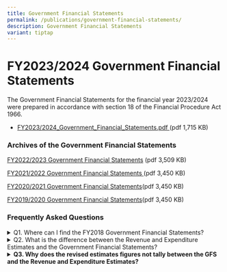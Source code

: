 ```yaml
---
title: Government Financial Statements
permalink: /publications/government-financial-statements/
description: Government Financial Statements
variant: tiptap
---
```

<h1>FY2023/2024 Government Financial Statements</h1>
<p>The Government Financial Statements for the financial year 2023/2024 were
prepared in accordance with section 18 of the Financial Procedure Act 1966.</p>
<ul data-tight="true" class="tight">
<li>
<p><a href="/files/Publications/FY2023_Government_Financial_Statements.pdf" rel="noopener noreferrer nofollow" target="_blank">FY2023/2024_Government_Financial_Statements.pdf </a>(pdf
1,715 KB)</p>
</li>
</ul>
<h3>Archives of the Government Financial Statements</h3>
<p><a href="/files/Publications/fy2022_government_financial_statements.pdf" rel="noopener noreferrer nofollow" target="_blank">FY2022/2023 Government Financial Statements</a> (pdf
3,509 KB)</p>
<p><a href="/files/Publications/fy2021-government-financial-statements.pdf" rel="noopener noreferrer nofollow" target="_blank">FY2021/2022 Government Financial Statements </a>(pdf
3,450 KB)</p>
<p><a href="/files/Publications/FY2020-Government-Financial-Statements.pdf" rel="noopener noreferrer nofollow" target="_blank">FY2020/2021 Government Financial Statements</a>(pdf
3,450 KB)</p>
<p><a href="/files/Publications/FY2019-Government-Financial-Statements.pdf" rel="noopener noreferrer nofollow" target="_blank">FY2019/2020 Government Financial Statements</a>(pdf
3,450 KB)</p>
<h3>Frequently Asked Questions</h3>
<div data-type="detailGroup" class="isomer-accordion isomer-accordion-white">
<details class="isomer-details">
<summary>Q1. Where can I find the FY2018 Government Financial Statements?</summary>
<div data-type="detailsContent" class="isomer-details-content">
<p>Government Financial Statements prior to FY2019 are available only in
hardcopy in the Lee Kong Chian Reference Library.</p>
</div>
</details>
<details class="isomer-details">
<summary>Q2. What is the difference between the Revenue and Expenditure Estimates
and the Government Financial Statements?</summary>
<div data-type="detailsContent" class="isomer-details-content">
<p>The Revenue and Expenditure Estimates is prepared pursuant to Articles
147(1) to 147(4) of the Constitution, setting out the annual estimates
of revenue and expenditure of Singapore during the succeeding financial
year. The Government Financial Statements is prepared pursuant to Article
147(5) of the Constitution, setting out the audited financial position
of the Government in the recently-concluded financial year.</p>
</div>
</details>
<details class="isomer-details">
<summary><strong>Q3. Why does the revised estimates figures not tally between the GFS and the Revenue and Expenditure Estimates?</strong>
</summary>
<div data-type="detailsContent" class="isomer-details-content">
<p>The revised estimates figures in the Revenue and Expenditure Estimates
represent the revised estimates as at Q3 of the relevant financial year,
while the revised estimates figures in the GFS include adjustments made
in Q4 of the relevant financial year.</p>
</div>
</details>
</div>
<p></p>